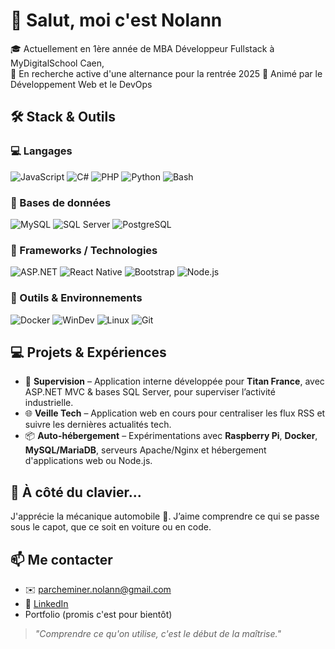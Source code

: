 # 👋 Salut, moi c'est Nolann

🎓 Actuellement en 1ère année de MBA Développeur Fullstack à MyDigitalSchool Caen,  
💼 En recherche active d'une alternance pour la rentrée 2025
🔧 Animé par le Développement Web et le DevOps

## 🛠️ Stack & Outils

### 💻 Langages

 ![JavaScript](https://img.shields.io/badge/-JavaScript-F7DF1E?style=flat&logo=javascript&logoColor=black) ![C#](https://img.shields.io/badge/-C%23-239120?style=flat&logo=c-sharp&logoColor=white) ![PHP](https://img.shields.io/badge/-PHP-777BB4?style=flat&logo=php&logoColor=white) ![Python](https://img.shields.io/badge/-Python-3776AB?style=flat&logo=python&logoColor=white)  ![Bash](https://img.shields.io/badge/-Bash-4EAA25?style=flat&logo=gnu-bash&logoColor=white) 

### 💽 Bases de données

![MySQL](https://img.shields.io/badge/-MySQL-4479A1?style=flat&logo=mysql&logoColor=white) ![SQL Server](https://img.shields.io/badge/-SQL%20Server-CC2927?style=flat&logo=microsoft-sql-server&logoColor=white) ![PostgreSQL](https://img.shields.io/badge/-PostgreSQL-336791?style=flat&logo=postgresql&logoColor=white)
 
### 🚀 Frameworks / Technologies

![ASP.NET](https://img.shields.io/badge/-ASP.NET-512BD4?style=flat&logo=dotnet&logoColor=white) ![React Native](https://img.shields.io/badge/-React%20Native-61DAFB?style=flat&logo=react&logoColor=black) ![Bootstrap](https://img.shields.io/badge/-Bootstrap-7952B3?style=flat&logo=bootstrap&logoColor=white) ![Node.js](https://img.shields.io/badge/-Node.js-339933?style=flat&logo=node.js&logoColor=white)

### 🧰 Outils & Environnements

![Docker](https://img.shields.io/badge/-Docker-2496ED?style=flat&logo=docker&logoColor=white) ![WinDev](https://img.shields.io/badge/-WinDev-FF9900?style=flat) ![Linux](https://img.shields.io/badge/-Linux-FCC624?style=flat&logo=linux&logoColor=black) ![Git](https://img.shields.io/badge/-Git-F05032?style=flat&logo=git&logoColor=white)


## 💻 Projets & Expériences

- 🎯 **Supervision** – Application interne développée pour **Titan France**, avec ASP.NET MVC & bases SQL Server, pour superviser l’activité industrielle.
- 🌐 **Veille Tech** – Application web en cours pour centraliser les flux RSS et suivre les dernières actualités tech.
- 📦 **Auto-hébergement** – Expérimentations avec **Raspberry Pi**, **Docker**, **MySQL/MariaDB**, serveurs Apache/Nginx et hébergement d'applications web ou Node.js.

## 🚗 À côté du clavier...

J'apprécie la mécanique automobile 🧰. J’aime comprendre ce qui se passe sous le capot, que ce soit en voiture ou en code.  

## 📫 Me contacter

- ✉️ [parcheminer.nolann@gmail.com](parcheminer.nolann@gmail.com)
- 💼 [LinkedIn](https://www.linkedin.com/in/nolann-parcheminer/)
- Portfolio (promis c'est pour bientôt)


> *"Comprendre ce qu'on utilise, c'est le début de la maîtrise."*

